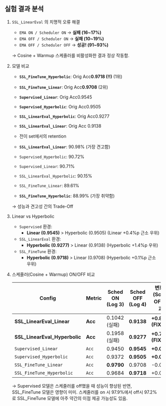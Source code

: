 ## 실험 결과 분석

1. `SSL_LinearEval` 의 치명적 오류 해결
    - `EMA ON / Scheduler ON` → **실패 (16~17%)**
    - `EMA OFF / Scheduler ON` → **실패 (10~19%)**
    - `EMA OFF / Scheduler OFF` → **성공! (91~93%)**
    
    → Cosine + Warmup 스케줄러를 비활성화한 결과 정상 작동함.
    
2. 모델 비교
    - **`SSL_FineTune_Hyperbolic`**: Orig Acc**0.9718 (!!)** (1위)
    - **`SSL_FineTune_Linear`**: Orig Acc**0.9708** (2위)
    - **`Supervised_Linear`**: Orig Acc0.9545
    - **`Supervised_Hyperbolic`**: Orig Acc0.9505
    - **`SSL_LinearEval_Hyperbolic`**: Orig Acc0.9277
    - **`SSL_LinearEval_Linear`**: Orig Acc 0.9138
    
    - 전이 set에서의 retention
    - **`SSL_LinearEval_Linear`**: 90.98% (가장 견고함)
    - `Supervised_Hyperbolic`: 90.72%
    - `Supervised_Linear`: 90.71%
    - `SSL_LinearEval_Hyperbolic`: 90.15%
    - `SSL_FineTune_Linear`: 89.61%
    - **`SSL_FineTune_Hyperbolic`**: 88.99% (가장 취약함)
    
    → 성능과 견고성 간의 Trade-Off
    
3. Linear vs Hyperbolic
    - `Supervised` 환경:
        - **Linear (0.9545)** > Hyperbolic (0.9505) (Linear +0.4%p 근소 우위)
    - `SSL_LinearEval` 환경:
        - **Hyperbolic (0.9277)** > Linear (0.9138) (Hyperbolic +1.4%p 우위)
    - `SSL_FineTune` 환경:
        - **Hyperbolic (0.9718)** > Linear (0.9708) (Hyperbolic +0.1%p 근소 우위)
        
4. 스케줄러(Cosine + Warmup) ON/OFF 비교
    
    
    | **Config** | **Metric** | **Sched ON (Log 3)** | **Sched OFF (Log 4)** | **변화량 (Sched OFF 효과)** |
    | --- | --- | --- | --- | --- |
    | **SSL_LinearEval_Linear** | **Acc** | 0.1042 (실패) | **0.9138** | **+0.8096 (FIXED!)** |
    | **SSL_LinearEval_Hyperbolic** | **Acc** | 0.1958 (실패) | **0.9277** | **+0.7319 (FIXED!)** |
    | `Supervised_Linear` | `Acc` | 0.9450 | **0.9545** | **+0.0095** |
    | `Supervised_Hyperbolic` | `Acc` | 0.9372 | **0.9505** | **+0.0133** |
    | `SSL_FineTune_Linear` | `Acc` | **0.9790** | 0.9708 | -0.0082 |
    | `SSL_FineTune_Hyperbolic` | `Acc` | 0.9684 | **0.9718** | +0.0034 |
    
    → Supervised 모델은 스케줄러를 off했을 때 성능이 향상된 반면, SSL_FineTune 모델은 영향이 미미. 스케줄러를 on 시 97.9%에서 off시 97.2%로 SSL_FineTune 모델에 아주 약간의 이점 제공 가능성도 있음.